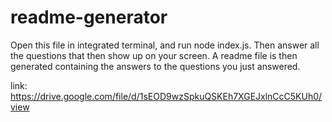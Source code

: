 # readme-generator

Open this file in integrated terminal, and run node index.js.  Then answer all the questions that then show up on your screen.  A readme file is then generated containing the answers to the questions you just answered.

link: https://drive.google.com/file/d/1sEOD9wzSpkuQSKEh7XGEJxlnCcC5KUh0/view